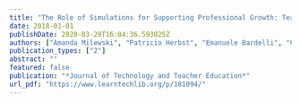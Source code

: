 ```yaml
---
title: "The Role of Simulations for Supporting Professional Growth: Teachers’ Engagement in Virtual Professional Experimentation"
date: 2018-01-01
publishDate: 2020-03-29T16:04:36.593025Z
authors: ["Amanda Milewski", "Patricio Herbst", "Emanuele Bardelli", "Carolyn Hetrick"]
publication_types: ["2"]
abstract: ""
featured: false
publication: "*Journal of Technology and Teacher Education*"
url_pdf: "https://www.learntechlib.org/p/181094/"
---
```


